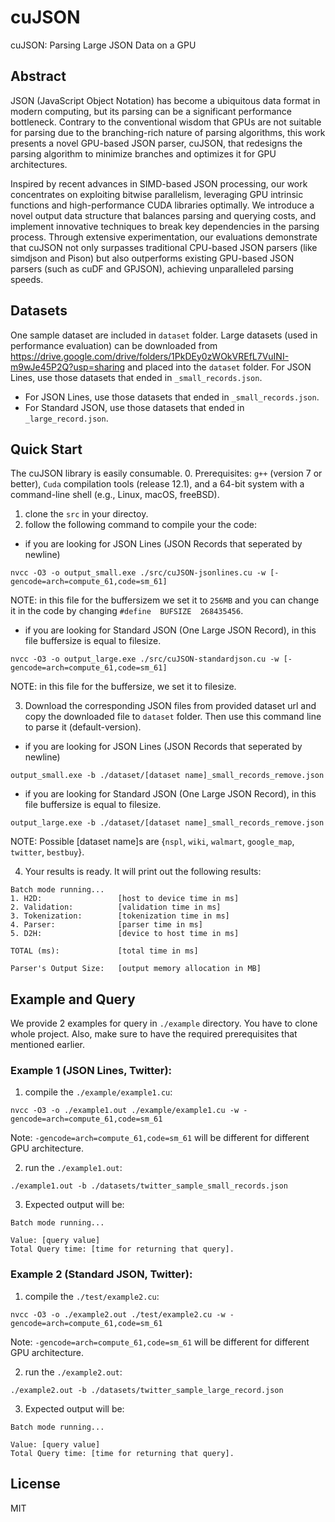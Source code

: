 # cuJSON
cuJSON: Parsing Large JSON Data on a GPU

## Abstract
JSON (JavaScript Object Notation) has become a ubiquitous data format in modern computing, but its parsing can be a significant performance bottleneck. Contrary to the conventional wisdom that GPUs are not suitable for parsing due to the branching-rich nature of parsing algorithms, this work presents a novel GPU-based JSON parser, cuJSON, that redesigns the parsing algorithm to minimize branches and optimizes it for GPU architectures.

Inspired by recent advances in SIMD-based JSON processing, our work concentrates on exploiting bitwise parallelism, leveraging GPU intrinsic functions and high-performance CUDA libraries optimally. We introduce a novel output data structure that balances parsing and querying costs, and implement innovative techniques to break key dependencies in the parsing process. Through extensive experimentation, our evaluations demonstrate that cuJSON not only surpasses traditional CPU-based JSON parsers (like simdjson and Pison) but also outperforms existing GPU-based JSON parsers (such as cuDF and GPJSON), achieving unparalleled parsing speeds.

## Datasets
One sample dataset are included in `dataset` folder. Large datasets (used in performance evaluation) can be downloaded from https://drive.google.com/drive/folders/1PkDEy0zWOkVREfL7VuINI-m9wJe45P2Q?usp=sharing and placed into the `dataset` folder. For JSON Lines, use those datasets that ended in `_small_records.json`. 

- For JSON Lines, use those datasets that ended in `_small_records.json`. 
- For Standard JSON, use those datasets that ended in `_large_record.json`.

## Quick Start 
The cuJSON library is easily consumable. 
0. Prerequisites: `g++` (version 7 or better), `Cuda` compilation tools (release 12.1), and a 64-bit system with a command-line shell (e.g., Linux, macOS, freeBSD). 
1. clone the `src` in your directoy. 
2. follow the following command to compile your the code: 

- if you are looking for JSON Lines (JSON Records that seperated by newline)

```
nvcc -O3 -o output_small.exe ./src/cuJSON-jsonlines.cu -w [-gencode=arch=compute_61,code=sm_61]
```

NOTE: in this file for the buffersizem we set it to `256MB` and you can change it in the code by changing `#define  BUFSIZE  268435456`.

- if you are looking for Standard JSON (One Large JSON Record), in this file buffersize is equal to filesize.

```
nvcc -O3 -o output_large.exe ./src/cuJSON-standardjson.cu -w [-gencode=arch=compute_61,code=sm_61]
```
NOTE: in this file for the buffersize, we set it to filesize.


3. Download the corresponding JSON files from provided dataset url and copy the downloaded file to `dataset` folder. Then use this command line to parse it (default-version).

- if you are looking for JSON Lines (JSON Records that seperated by newline)

```
output_small.exe -b ./dataset/[dataset name]_small_records_remove.json
```

- if you are looking for Standard JSON (One Large JSON Record), in this file buffersize is equal to filesize.

```
output_large.exe -b ./dataset/[dataset name]_small_records_remove.json
```

NOTE: Possible [dataset name]s are {`nspl`, `wiki`, `walmart`, `google_map`, `twitter`, `bestbuy`}.

4. Your results is ready. It will print out the following results:
```
Batch mode running...
1. H2D:                 [host to device time in ms]
2. Validation:          [validation time in ms]
3. Tokenization:        [tokenization time in ms]
4. Parser:              [parser time in ms]
5. D2H:                 [device to host time in ms]

TOTAL (ms):             [total time in ms]

Parser's Output Size:   [output memory allocation in MB]
```


## Example and Query
We provide 2 examples for query in `./example` directory. You have to clone whole project. Also, make sure to have the required prerequisites that mentioned earlier.


### Example 1 (JSON Lines, Twitter):
1. compile the `./example/example1.cu`:
```
nvcc -O3 -o ./example1.out ./example/example1.cu -w -gencode=arch=compute_61,code=sm_61
```

Note: `-gencode=arch=compute_61,code=sm_61` will be different for different GPU architecture. 

2. run the `./example1.out`:
```
./example1.out -b ./datasets/twitter_sample_small_records.json
```
3. Expected output will be: 
```
Batch mode running...

Value: [query value]
Total Query time: [time for returning that query].

```


### Example 2 (Standard JSON, Twitter):
1. compile the `./test/example2.cu`:
```
nvcc -O3 -o ./example2.out ./test/example2.cu -w -gencode=arch=compute_61,code=sm_61
```

Note: `-gencode=arch=compute_61,code=sm_61` will be different for different GPU architecture. 

2. run the `./example2.out`:
```
./example2.out -b ./datasets/twitter_sample_large_record.json
```
3. Expected output will be: 
```
Batch mode running...

Value: [query value]
Total Query time: [time for returning that query].

```
## License

MIT
